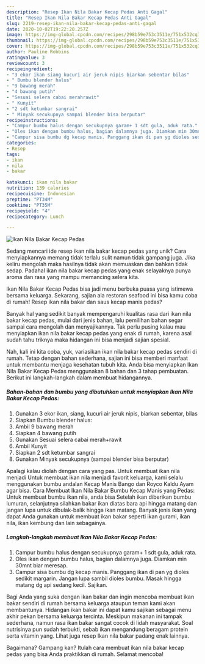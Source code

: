 ```yaml
---
description: "Resep Ikan Nila Bakar Kecap Pedas Anti Gagal"
title: "Resep Ikan Nila Bakar Kecap Pedas Anti Gagal"
slug: 2219-resep-ikan-nila-bakar-kecap-pedas-anti-gagal
date: 2020-10-02T19:22:20.257Z
image: https://img-global.cpcdn.com/recipes/298b59e753c3511e/751x532cq70/ikan-nila-bakar-kecap-pedas-foto-resep-utama.jpg
thumbnail: https://img-global.cpcdn.com/recipes/298b59e753c3511e/751x532cq70/ikan-nila-bakar-kecap-pedas-foto-resep-utama.jpg
cover: https://img-global.cpcdn.com/recipes/298b59e753c3511e/751x532cq70/ikan-nila-bakar-kecap-pedas-foto-resep-utama.jpg
author: Pauline Robbins
ratingvalue: 3
reviewcount: 3
recipeingredient:
- "3 ekor ikan siang kucuri air jeruk nipis biarkan sebentar bilas"
- " Bumbu blender halus"
- "9 bawang merah"
- "4 bawang putih"
- "Sesuai selera cabai merahrawit"
- " Kunyit"
- "2 sdt ketumbar sangrai"
- " Minyak secukupnya sampai blender bisa berputar"
recipeinstructions:
- "Campur bumbu halus dengan secukupnya garam+ 1 sdt gula, aduk rata."
- "Oles ikan dengan bumbu halus, bagian dalamnya juga. Diamkan min 30mnt biar meresap."
- "Campur sisa bumbu dg kecap manis. Panggang ikan di pan yg dioles sedikit margarin. Jangan lupa sambil dioles bumbu. Masak hingga matang dg api sedang kecil. Sajikan."
categories:
- Resep
tags:
- ikan
- nila
- bakar

katakunci: ikan nila bakar 
nutrition: 139 calories
recipecuisine: Indonesian
preptime: "PT34M"
cooktime: "PT35M"
recipeyield: "4"
recipecategory: Lunch

---
```



![Ikan Nila Bakar Kecap Pedas](https://img-global.cpcdn.com/recipes/298b59e753c3511e/751x532cq70/ikan-nila-bakar-kecap-pedas-foto-resep-utama.jpg)

Sedang mencari ide resep ikan nila bakar kecap pedas yang unik? Cara menyiapkannya memang tidak terlalu sulit namun tidak gampang juga. Jika keliru mengolah maka hasilnya tidak akan memuaskan dan bahkan tidak sedap. Padahal ikan nila bakar kecap pedas yang enak selayaknya punya aroma dan rasa yang mampu memancing selera kita.

Ikan Nila Bakar Kecap Pedas bisa jadi menu berbuka puasa yang istimewa bersama keluarga. Sekarang, sajian ala restoran seafood ini bisa kamu coba di rumah! Resep ikan nila bakar dan saus kecap manis pedas?

Banyak hal yang sedikit banyak mempengaruhi kualitas rasa dari ikan nila bakar kecap pedas, mulai dari jenis bahan, lalu pemilihan bahan segar sampai cara mengolah dan menyajikannya. Tak perlu pusing kalau mau menyiapkan ikan nila bakar kecap pedas yang enak di rumah, karena asal sudah tahu triknya maka hidangan ini bisa menjadi sajian spesial.


Nah, kali ini kita coba, yuk, variasikan ikan nila bakar kecap pedas sendiri di rumah. Tetap dengan bahan sederhana, sajian ini bisa memberi manfaat untuk membantu menjaga kesehatan tubuh kita. Anda bisa menyiapkan Ikan Nila Bakar Kecap Pedas menggunakan 8 bahan dan 3 tahap pembuatan. Berikut ini langkah-langkah dalam membuat hidangannya.

<!--inarticleads1-->

##### Bahan-bahan dan bumbu yang dibutuhkan untuk menyiapkan Ikan Nila Bakar Kecap Pedas:

1. Gunakan 3 ekor ikan, siang, kucuri air jeruk nipis, biarkan sebentar, bilas
1. Siapkan  Bumbu blender halus:
1. Ambil 9 bawang merah
1. Siapkan 4 bawang putih
1. Gunakan Sesuai selera cabai merah+rawit
1. Ambil  Kunyit
1. Siapkan 2 sdt ketumbar sangrai
1. Gunakan  Minyak secukupnya (sampai blender bisa berputar)


Apalagi kalau diolah dengan cara yang pas. Untuk membuat ikan nila menjadi Untuk membuat ikan nila menjadi favorit keluarga, kami selalu menggunakan bumbu andalan Kecap Manis Bango dan Royco Kaldu Ayam agar bisa. Cara Membuat Ikan Nila Bakar Bumbu Kecap Manis yang Pedas: Untuk membuat bumbu ikan nila, anda bisa Setelah ikan diberikan bumbu lumuran, selanjutnya silahkan bakar ikan diatas bara api hingga matang dan jangan lupa untuk dibulak-balik hingga ikan matang. Banyak jenis ikan yang dapat Anda gunakan untuk membuat ikan bakar seperti ikan gurami, ikan nila, ikan kembung dan lain sebagainya. 

<!--inarticleads2-->

##### Langkah-langkah membuat Ikan Nila Bakar Kecap Pedas:

1. Campur bumbu halus dengan secukupnya garam+ 1 sdt gula, aduk rata.
1. Oles ikan dengan bumbu halus, bagian dalamnya juga. Diamkan min 30mnt biar meresap.
1. Campur sisa bumbu dg kecap manis. Panggang ikan di pan yg dioles sedikit margarin. Jangan lupa sambil dioles bumbu. Masak hingga matang dg api sedang kecil. Sajikan.


Bagi Anda yang suka dengan ikan bakar dan ingin mencoba membuat ikan bakar sendiri di rumah bersama keluarga ataupun teman kami akan membantunya. Hidangan ikan bakar ini dapat kamu sajikan sebagai menu akhir pekan bersama keluarga tercinta. Meskipun makanan ini tampak sederhana, namun rasa ikan bakar sangat cocok di lidah masyarakat. Soal nutrisinya pun sudah terbukti, sebab ikan mengandung beragam protein serta vitamin yang. Lihat juga resep Ikan nila bakar padang enak lainnya. 

Bagaimana? Gampang kan? Itulah cara membuat ikan nila bakar kecap pedas yang bisa Anda praktikkan di rumah. Selamat mencoba!
